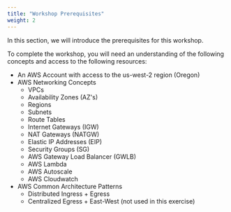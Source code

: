 ```yaml
---
title: "Workshop Prerequisites"
weight: 2
---
```


In this section, we will introduce the prerequisites for this workshop. 

To complete the workshop, you will need an understanding of the following concepts and access to the following resources:

* An AWS Account with access to the us-west-2 region (Oregon)
* AWS Networking Concepts
    * VPCs
    * Availability Zones (AZ's)
    * Regions
    * Subnets
    * Route Tables
    * Internet Gateways (IGW)
    * NAT Gateways (NATGW)
    * Elastic IP Addresses (EIP)
    * Security Groups (SG)
    * AWS Gateway Load Balancer (GWLB)
    * AWS Lambda
    * AWS Autoscale
    * AWS Cloudwatch
* AWS Common Architecture Patterns
    * Distributed Ingress + Egress
    * Centralized Egress + East-West (not used in this exercise)

